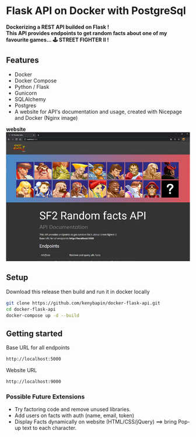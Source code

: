 # Flask API on Docker with PostgreSql 

**Dockerizing a REST API builded on Flask ! <br>This API provides endpoints to get random facts about one of my favourite games... 🕹️ STREET FIGHTER II !**


## Features
- Docker
- Docker Compose
- Python / Flask
- Gunicorn
- SQLAlchemy
- Postgres
- A website for API's documentation and usage, created with Nicepage and Docker (Nginx image)


**website**<br>
![website](images/website.png)

## Setup

Download this release then build and run it in docker locally
```bash
git clone https://github.com/kenybapin/docker-flask-api.git
cd docker-flask-api
docker-compose up -d --build
```
## Getting started
Base URL for all endpoints
```bash
http://localhost:5000
```
Website URL
```bash
http://localhost:9000
```

### Possible Future Extensions
- Try factoring code and remove unused libraries.
- Add users on facts with auth (name, email, token)
- Display Facts dynamically on website (HTML/CSS/jQuery) ==> bring Pop-up text to each character.
